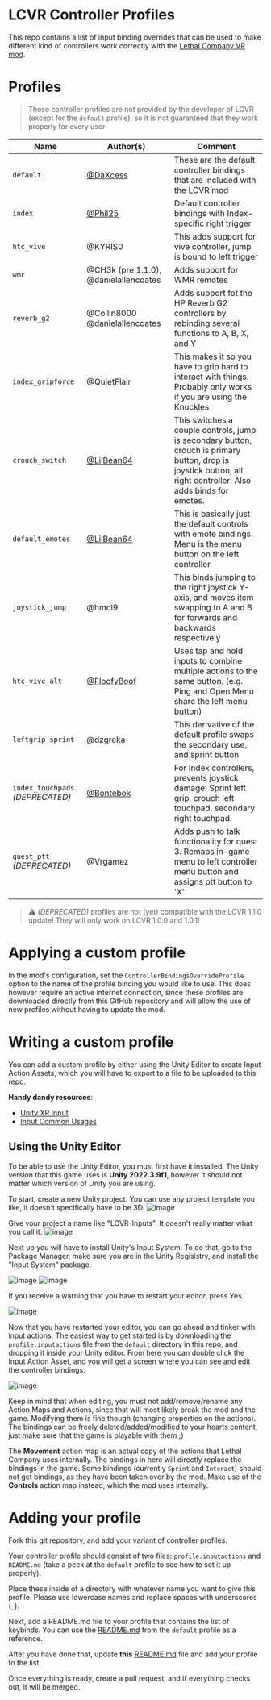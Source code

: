 # LCVR Controller Profiles

This repo contains a list of input binding overrides that can be used to make different kind of controllers work correctly with the [Lethal Company VR mod](https://github.com/DaXcess/LCVR).

# Profiles

> These controller profiles are not provided by the developer of LCVR (except for the `default` profile), so it is not guaranteed that they work properly for every user


| Name                                       | Author(s)                                    | Comment                                                                                                                                                         |
| ------------------------------------------ | -------------------------------------------- | --------------------------------------------------------------------------------------------------------------------------------------------------------------- |
| `default`                                  | [@DaXcess](https://github.com/DaXcess)       | These are the default controller bindings that are included with the LCVR mod                                                                                   |
| `index`                                    | [@Phil25](https://github.com/Phil25)         | Default controller bindings with Index-specific right trigger                                                                                                   |
| `htc_vive`                                 | @KYRIS0                                      | This adds support for vive controller, jump is bound to left trigger                                                                                            |
| `wmr`                                      | @CH3k (pre 1.1.0), @danielallencoates        | Adds support for WMR remotes                                                                                                                                    |
| `reverb_g2`                                | @Collin8000 @danielallencoates               | Adds support fot the HP Reverb G2 controllers by rebinding several functions to A, B, X, and Y                                                                  |
| `index_gripforce`                          | @QuietFlair                                  | This makes it so you have to grip hard to interact with things. Probably only works if you are using the Knuckles                                               |
| `crouch_switch`                            | [@LilBean64](https://github.com/LilBean64)   | This switches a couple controls, jump is secondary button, crouch is primary button, drop is joystick button, all right controller. Also adds binds for emotes. |
| `default_emotes`                           | [@LilBean64](https://github.com/LilBean64)   | This is basically just the default controls with emote bindings. Menu is the menu button on the left controller                                                 |
| `joystick_jump`                            | @hmcl9                                       | This binds jumping to the right joystick Y-axis, and moves item swapping to A and B for forwards and backwards respectively                                     |
| `htc_vive_alt`                             | [@FloofyBoof](https://github.com/FloofyBoof) | Uses tap and hold inputs to combine multiple actions to the same button. (e.g. Ping and Open Menu share the left menu button)                                   |
| `leftgrip_sprint`                          | @dzgreka                                     | This derivative of the default profile swaps the secondary use, and sprint button                                                                               |
| `index_touchpads` _(DEPRECATED)_           | [@Bontebok](https://github.com/Bontebok)     | For Index controllers, prevents joystick damage. Sprint left grip, crouch left touchpad, secondary right touchpad.                                              |
| `quest_ptt` _(DEPRECATED)_                 | @Vrgamez                                     | Adds push to talk functionality for quest 3. Remaps in-game menu to left controller menu button and assigns ptt button to 'X'                                   |


> ⚠️ _(DEPRECATED)_ profiles are not (yet) compatible with the LCVR 1.1.0 update! They will only work on LCVR 1.0.0 and 1.0.1!

# Applying a custom profile

In the mod's configuration, set the `ControllerBindingsOverrideProfile` option to the name of the profile binding you would like to use. This does however require an active internet connection, since these profiles are downloaded directly from this GitHub repository and will allow the use of new profiles without having to update the mod.

# Writing a custom profile

You can add a custom profile by either using the Unity Editor to create Input Action Assets, which you will have to export to a file to be uploaded to this repo.

**Handy dandy resources**:

- [Unity XR Input](https://docs.unity3d.com/Manual/xr_input.html)
- [Input Common Usages](https://docs.unity3d.com/ScriptReference/XR.CommonUsages.html)

## Using the Unity Editor

To be able to use the Unity Editor, you must first have it installed. The Unity version that this game uses is **Unity 2022.3.9f1**, however it should not matter which version of Unity you are using.

To start, create a new Unity project. You can use any project template you like, it doesn't specifically have to be 3D.
![image](https://github.com/DaXcess/LCVR-Controller-Profiles/assets/46288749/38212fa3-61b4-49a6-874e-d75e4bbf03fb)

Give your project a name like "LCVR-Inputs". It doesn't really matter what you call it.
![image](https://github.com/DaXcess/LCVR-Controller-Profiles/assets/46288749/fc4db25e-644a-4b8b-b94f-1fb63be446c6)

Next up you will have to install Unity's Input System. To do that, go to the Package Manager, make sure you are in the Unity Regisistry, and install the "Input System" package.

![image](https://github.com/DaXcess/LCVR-Controller-Profiles/assets/46288749/db382355-c6d2-4d63-887a-9da31df5fe33)
![image](https://github.com/DaXcess/LCVR-Controller-Profiles/assets/46288749/57e83d15-463a-42ce-aa01-2ae408226045)

If you receive a warning that you have to restart your editor, press Yes.

![image](https://github.com/DaXcess/LCVR-Controller-Profiles/assets/46288749/55938e58-ebae-4f07-81f0-2992b62eb5dd)

Now that you have restarted your editor, you can go ahead and tinker with input actions. The easiest way to get started is by downloading the `profile.inputactions` file from the `default` directory in this repo, and dropping it inside your Unity editor. From here you can double click the Input Action Asset, and you will get a screen where you can see and edit the controller bindings.

![image](https://github.com/DaXcess/LCVR-Controller-Profiles/assets/46288749/05defe20-ed4d-4edc-8f62-e4ac0fb9e8c6)

Keep in mind that when editing, you must not add/remove/rename any Action Maps and Actions, since that will most likely break the mod and the game. Modifying them is fine though (changing properties on the actions). The bindings can be freely deleted/added/modified to your hearts content, just make sure that the game is playable with them ;)

The **Movement** action map is an actual copy of the actions that Lethal Company uses internally. The bindings in here will directly replace the bindings in the game. Some bindings (currently `Sprint` and `Interact`) should not get bindings, as they have been taken over by the mod. Make use of the **Controls** action map instead, which the mod uses internally.

# Adding your profile

Fork this git repository, and add your variant of controller profiles.

Your controller profile should consist of two files: `profile.inputactions` and `README.md` (take a peek at the `default` profile to see how to set it up properly).

Place these inside of a directory with whatever name you want to give this profile. Please use lowercase names and replace spaces with underscores (`_`).

Next, add a README.md file to your profile that contains the list of keybinds. You can use the [README.md](default/README.md) from the `default` profile as a reference.

After you have done that, update **this** [README.md](README.md) file and add your profile to the list.

Once everything is ready, create a pull request, and if everything checks out, it will be merged.
